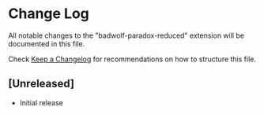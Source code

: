 # Change Log
All notable changes to the "badwolf-paradox-reduced" extension will be documented in this file.

Check [Keep a Changelog](http://keepachangelog.com/) for recommendations on how to structure this file.

## [Unreleased]
- Initial release

